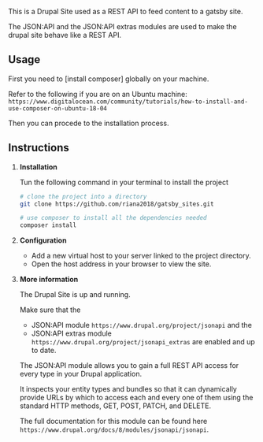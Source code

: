 This is a Drupal Site used as a REST API to feed content to a gatsby site.

The JSON:API and the JSON:API extras modules are used to make the drupal site behave like a REST API.

## Usage
First you need to [install composer] globally on your machine.

Refer to the following if you are on an Ubuntu machine:
`https://www.digitalocean.com/community/tutorials/how-to-install-and-use-composer-on-ubuntu-18-04`

Then you can procede to the installation process.
## Instructions

1.  **Installation**

    Tun the following command in your terminal to install the project

    ```sh
    # clone the project into a directory
    git clone https://github.com/riana2018/gatsby_sites.git

    # use composer to install all the dependencies needed
    composer install

    ```
1.  **Configuration**

    * Add a new virtual host to your server linked to the project directory.
    * Open the host address in your browser to view the site.

1.  **More information**

    The Drupal Site is up and running.

    Make sure that the
    * JSON:API module `https://www.drupal.org/project/jsonapi` and the
    * JSON:API extras module `https://www.drupal.org/project/jsonapi_extras` are enabled and up to date.

    The JSON:API module allows you to gain a full REST API access for every type in your Drupal application.

    It inspects your entity types and bundles so that it can dynamically provide URLs by which to access each and every one of them using the standard HTTP methods, GET, POST, PATCH, and DELETE.

    The full documentation for this module can be found here `https://www.drupal.org/docs/8/modules/jsonapi/jsonapi`.
